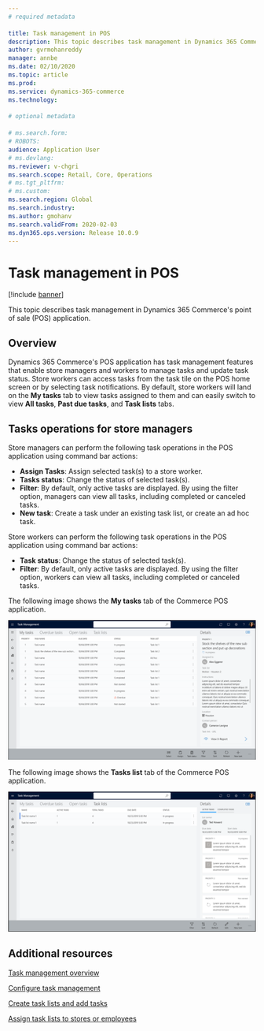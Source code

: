 ```yaml
---
# required metadata

title: Task management in POS
description: This topic describes task management in Dynamics 365 Commerce's point of sale (POS) application.
author: gvrmohanreddy
manager: annbe
ms.date: 02/10/2020
ms.topic: article
ms.prod: 
ms.service: dynamics-365-commerce
ms.technology: 

# optional metadata

# ms.search.form:  
# ROBOTS: 
audience: Application User
# ms.devlang: 
ms.reviewer: v-chgri
ms.search.scope: Retail, Core, Operations
# ms.tgt_pltfrm: 
# ms.custom: 
ms.search.region: Global
ms.search.industry: 
ms.author: gmohanv
ms.search.validFrom: 2020-02-03
ms.dyn365.ops.version: Release 10.0.9
---
```


# Task management in POS

[!include [banner](includes/banner.md)]

This topic describes task management in Dynamics 365 Commerce's point of sale (POS) application.

## Overview

Dynamics 365 Commerce's POS application has task management features that enable store managers and workers to manage tasks and update task status. Store workers can access tasks from the task tile on the POS home screen or by selecting task notifications. By default, store workers will land on the **My tasks** tab to view tasks assigned to them and can easily switch to view **All tasks**, **Past due tasks**, and **Task lists** tabs. 

## Tasks operations for store managers

Store managers can perform the following task operations in the POS application using command bar actions:

- **Assign Tasks**: Assign selected task(s) to a store worker.
- **Tasks status**: Change the status of selected task(s).
- **Filter**: By default, only active tasks are displayed. By using the filter option, managers can view all tasks, including completed or canceled tasks. 
- **New task**: Create a task under an existing task list, or create an ad hoc task.

Store workers can perform the following task operations in the POS application using command bar actions:

- **Task status**: Change the status of selected task(s).
- **Filter**: By default, only active tasks are displayed. By using the filter option, workers can view all tasks, including completed or canceled tasks.

The following image shows the **My tasks** tab of the Commerce POS application.

![Task management - "My tasks" tab of the Commerce POS application](media/POS-task-management.png)

The following image shows the **Tasks list** tab of the Commerce POS application.

![Task management - "Tasks list" tab of the Commerce POS application](media/POS-task-lists-management.png)

## Additional resources

[Task management overview](task-mgmt-overview.md)

[Configure task management](task-mgmt-configure.md)

[Create task lists and add tasks](task-mgmt-create-lists.md)

[Assign task lists to stores or employees](task-mgmt-assign-lists.md)

